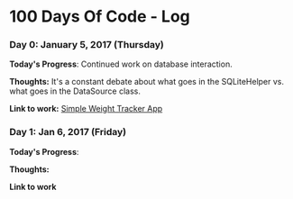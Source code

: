 # 100 Days Of Code - Log

### Day 0: January 5, 2017 (Thursday)

**Today's Progress**: Continued work on database interaction.

**Thoughts:** It's a constant debate about what goes in the SQLiteHelper vs. what goes in the DataSource class. 

**Link to work:** [Simple Weight Tracker App](https://github.com/jdsandifer/SimpleWeightGrapher/tree/master/app/src/main/java/com/jdsandifer/simpleweightgrapher)


### Day 1: Jan 6, 2017 (Friday)

**Today's Progress**: 

**Thoughts:** 

**Link to work**
